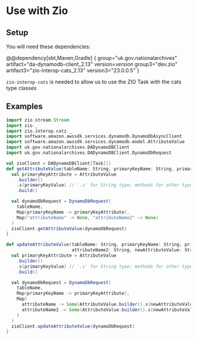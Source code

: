 # Use with Zio

## Setup
You will need these dependencies:

@@dependency[sbt,Maven,Gradle] {
group="uk.gov.nationalarchives" artifact="da-dynamodb-client_2.13" version=$version$
group3="dev.zio" artifact3="zio-interop-cats_2.13" version3="23.0.0.5"
}

`zio-interop-cats` is needed to allow us to use the ZIO Task with the cats type classes


## Examples
```scala
import zio.stream.Stream
import zio._
import zio.interop.catz._
import software.amazon.awssdk.services.dynamodb.DynamoDbAsyncClient
import software.amazon.awssdk.services.dynamodb.model.AttributeValue
import uk.gov.nationalarchives.DADynamoDBClient
import uk.gov.nationalarchives.DADynamoDBClient.DynamoDbRequest

val zioClient = DADynamoDBClient[Task]()
def getAttributeValue(tableName: String, primaryKeyName: String, primaryKeyValue: String, attributeName: String, attributeName2: String): IO[AttributeValue] = {
  val primaryKeyAttribute = AttributeValue
    .builder()
    .s(primaryKeyValue) // '.s' for String type; methods for other types can be found here https://sdk.amazonaws.com/java/api/latest/software/amazon/awssdk/services/dynamodb/model/AttributeValue.html#method-detail
    .build()

  val dynamoDbRequest = DynamoDbRequest(
    tableName,
    Map(primaryKeyName -> primaryKeyAttribute),
    Map("attributeName" -> None, "attributeName2" -> None)
  )
  zioClient.getAttributeValue(dynamoDbRequest)
}

def updateAttributeValue(tableName: String, primaryKeyName: String, primaryKeyValue: String, attributeName: String,
                         attributeName2: String, newAttributeValue: String, newAttributeValue2: String): IO[Int] = {
  val primaryKeyAttribute = AttributeValue
    .builder()
    .s(primaryKeyValue) // '.s' for String type; methods for other types can be found here https://sdk.amazonaws.com/java/api/latest/software/amazon/awssdk/services/dynamodb/model/AttributeValue.html#method-detail
    .build()

  val dynamoDbRequest = DynamoDbRequest(
    tableName,
    Map(primaryKeyName -> primaryKeyAttribute),
    Map(
      attributeName -> Some(AttributeValue.builder().s(newAttributeValue).build()),
      attributeName2 -> Some(AttributeValue.builder().s(newAttributeValue2).build())
    )
  )
  zioClient.updateAttributeValue(dynamoDbRequest)
}

```

